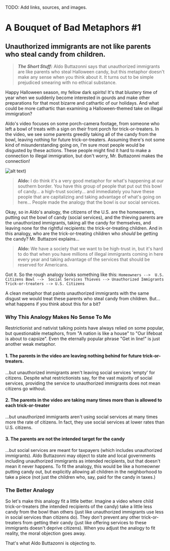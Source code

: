 TODO: Add links, sources, and images.

# A Bouquet of Bad Metaphors #1
## Unauthorized immigrants are not like parents who steal candy from children.

>**_The Short Stuff:_** Aldo Buttazonni says that unauthorized immigrants are like parents who steal Halloween candy, but this metaphor doesn't make any sense when you think about it. It turns out to be simple prejudiced smearing
> with no ethical substance.

Happy Halloween season, my fellow dark spirits! It's that blustery time of year when we suddenly become interested in gourds and make other preparations for that most bizarre and cathartic of our holidays.
And what could be more cathartic than examining a Halloween-themed take on illegal immigration? 


Aldo's video focuses on some porch-camera footage, from someone who left a bowl of treats with a sign on their front porch for trick-or-treaters. In the video, we see some parents greedily taking all of the candy from
the bowl, leaving nothing for future trick-or-treaters. Assuming there's not some kind of misunderstanding going on, I'm sure most people would be disgusted by these actions. 
These people might find it hard to 
make a connection to illegal immigration, but don't worry, Mr. Buttazonni makes the connection!

![alt text](https://github.com/fiverbeyond/skills-github-pages/blob/main/_data/_headshots/AldoButtazonni.png))
> **Aldo:** I do think it's a very good metaphor for what's happening at our southern border. You have this group of people that put out this bowl of candy... a high-trust society... and immediately you
> have these people that are capitalizing and taking advantage of what's going on here... People made the analogy that the bowl is our social services. 

Okay, so in Aldo's analogy, the citizens of the U.S. are the homeowners, putting out the bowl of candy (social services), and the thieving parents are the unauthorized immigrants, taking all the candy for
themselves, and leaving none for the rightful recipients: the trick-or-treating children. And in this analogy, who are the trick-or-treating children who *should* be getting the candy? 
Mr. Buttazoni explains...

> **Aldo:** We have a society that we want to be high-trust in, but it's hard to do that when you have millions of illegal immigrants coming in here every year
> and taking advantage of the services that should be reserved for Americans.

Got it. So the rough analogy looks something like this:
`Homeowners -->  U.S. Citizens
 Bowl -->  Social Services
 Thieves --> Unauthorized Immigrants
 Trick-or-treaters --> U.S. Citizens`

A clean metaphor that paints unauthorized immigrants with the same disgust we would treat these parents who steal candy from children. 
But... what happens if you think about this for a bit?

### Why This Analogy Makes No Sense To Me

Restrictionist and nativist talking points have always relied on some popular, but questionable metaphors, from "A nation is like a house" to "Our lifeboat is about to capsize". Even the eternally popular phrase "Get in line!" 
is just another weak metaphor. 

#### 1. The parents in the video are leaving nothing behind for future trick-or-treaters.

...but unauthorized immigrants aren't leaving social services 'empty' for citizens. Despite what restrictionists say,
for the vast majority of social services, providing the service to unauthorized immigrants does not mean citizens go without.

#### 2. The parents in the video are taking many times more than is allowed to each trick-or-treater

...but unauthorized immigrants aren't using social services at many times more the rate of citizens. In fact, they use social services at lower rates than U.S. citizens.

#### 3. The parents are not the intended target for the candy
...but social services are meant for taxpayers (which includes unauthorized immigrants). Aldo Buttazonni may object to state and local governments including unauthorized immigrants
as intended recipients, but that doesn't mean it never happens. To fit the analogy, this would be like a homeowner
putting candy out, but explicitly allowing all children in the neighborhood to take a piece (not just the children who, say, paid
for the candy in taxes.)

### The Better Analogy

So let's make this analogy fit a little better. Imagine a video where child trick-or-treaters (the intended recipients of the candy) 
take a little less candy from the bowl than others (just like unauthorized immigrants use less in social services than citizens do).
They don't prevent any other trick-or-treaters from getting their candy (just like offering services to these immigrants
doesn't deprive citizens). When you adjust the analogy to fit reality, the moral objection goes away.

That's what Aldo Buttazonni is objecting to.
